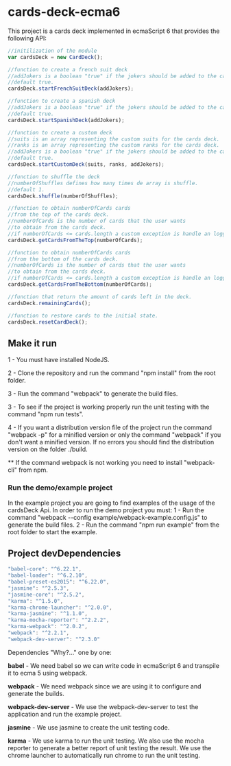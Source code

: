 # cards-deck-ecma6
This project is a cards deck implemented in ecmaScript 6 that provides the following API:

```javascript
//initilization of the module
var cardsDeck = new CardDeck();

//function to create a french suit deck
//addJokers is a boolean "true" if the jokers should be added to the cards deck.
//default true.
cardsDeck.startFrenchSuitDeck(addJokers);

//function to create a spanish deck
//addJokers is a boolean "true" if the jokers should be added to the cards deck.
//default true.
cardsDeck.startSpanishDeck(addJokers);

//function to create a custom deck
//suits is an array representing the custom suits for the cards deck.
//ranks is an array representing the custom ranks for the cards deck.
//addJokers is a boolean "true" if the jokers should be added to the cards deck.
//default true.
cardsDeck.startCustomDeck(suits, ranks, addJokers);

//function to shuffle the deck
//numberOfShuffles defines how many times de array is shuffle.
//default 1.
cardsDeck.shuffle(numberOfShuffles);

//function to obtain numberOfCards cards
//from the top of the cards deck.
//numberOfCards is the number of cards that the user wants
//to obtain from the cards deck.
//if numberOfCards <= cards.length a custom exception is handle an logged into the console.
cardsDeck.getCardsFromTheTop(numberOfCards);

//function to obtain numberOfCards cards
//from the bottom of the cards deck.
//numberOfCards is the number of cards that the user wants
//to obtain from the cards deck.
//if numberOfCards <= cards.length a custom exception is handle an logged into the console.
cardsDeck.getCardsFromTheBottom(numberOfCards);

//function that return the amount of cards left in the deck.
cardsDeck.remainingCards();

//function to restore cards to the initial state.
cardsDeck.resetCardDeck();

```

## Make it run

1 - You must have installed NodeJS.

2 - Clone the repository and run the command "npm install" from the root folder.

3 - Run the command "webpack" to generate the build files.

3 - To see if the project is working properly run the unit testing with the command "npm run tests".

4 - If you want a distribution version file of the project run the command "webpack -p" for a  minified version
or only the command "webpack" if you don't want a minified version.
If no errors you should find the distribution version on the folder ./build.

** If the command webpack is not working you need to install "webpack-cli" from npm.

### Run the demo/example project

In the example project you are going to find examples of the usage of the cardsDeck Api.
In order to run the demo project you must:
1 - Run the command "webpack --config example/webpack-example.config.js" to generate the build files.
2 - Run the command "npm run example" from the root folder to start the example.


## Project devDependencies

```javascript
"babel-core": "^6.22.1",
"babel-loader": "^6.2.10",
"babel-preset-es2015": "^6.22.0",
"jasmine": "^2.5.3",
"jasmine-core": "^2.5.2",
"karma": "^1.5.0",
"karma-chrome-launcher": "^2.0.0",
"karma-jasmine": "^1.1.0",
"karma-mocha-reporter": "^2.2.2",
"karma-webpack": "^2.0.2",
"webpack": "^2.2.1",
"webpack-dev-server": "^2.3.0"
```
Dependencies "Why?..." one by one:

**babel** - We need babel so we can write code in ecmaScript 6 and transpile it to ecma 5 using webpack.

**webpack** - We need webpack since we are using it to configure and generate the builds.

**webpack-dev-server** - We use the webpack-dev-server to test the application and run the example project.

**jasmine** - We use jasmine to create the unit testing code.

**karma** - We use karma to run the unit testing. We also use the mocha reporter to generate a better report
of unit testing the result. We use the chrome launcher to automatically run chrome to run the unit testing.
